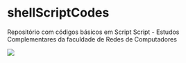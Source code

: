 # shellScriptCodes
Repositório com códigos básicos em Script Script - Estudos Complementares da faculdade de Redes de Computadores

<a href="https://github.com/icsalgado/shellScriptCodes/blob/master/LICENSE"><img src="https://img.shields.io/github/license/icsalgado/shellScriptCodes"/></a>
